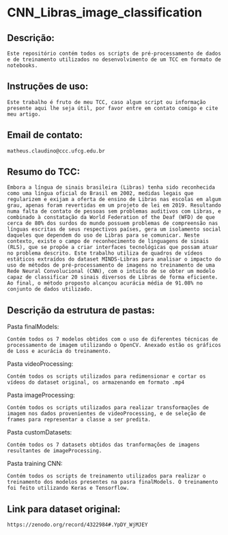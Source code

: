 # CNN_Libras_image_classification


## Descrição:

    Este repositório contém todos os scripts de pré-processamento de dados e de treinamento utilizados no desenvolvimento de um TCC em formato de notebooks.

## Instruções de uso:
    
    Este trabalho é fruto de meu TCC, caso algum script ou informação presente aqui lhe seja útil, por favor entre em contato comigo e cite meu artigo.

## Email de contato:

    matheus.claudino@ccc.ufcg.edu.br

## Resumo do TCC: 

    Embora a língua de sinais brasileira (Libras) tenha sido reconhecida como uma língua oficial do Brasil em 2002, medidas legais que regularizem e exijam a oferta de ensino de Libras nas escolas em algum grau, apenas foram revertidas em um projeto de lei em 2019. Resultando numa falta de contato de pessoas sem problemas auditivos com Libras, e combinado à constatação da World Federation of the Deaf (WFD) de que cerca de 80% dos surdos do mundo possuem problemas de compreensão nas línguas escritas de seus respectivos países, gera um isolamento social daqueles que dependem do uso de Libras para se comunicar. Neste contexto, existe o campo de reconhecimento de linguagens de sinais (RLS), que se propõe a criar interfaces tecnológicas que possam atuar no problema descrito. Este trabalho utiliza de quadros de vídeos estáticos extraídos do dataset MINDS-Libras para analisar o impacto do uso de métodos de pré-processamento de imagens no treinamento de uma Rede Neural Convolucional (CNN), com o intuito de se obter um modelo capaz de classificar 20 sinais diversos de Libras de forma eficiente. Ao final, o método proposto alcançou acurácia média de 91.08% no conjunto de dados utilizado.

## Descrição da estrutura de pastas:
Pasta finalModels:

    Contém todos os 7 modelos obtidos com o uso de diferentes técnicas de processamento de imagem utilizando o OpenCV. Anexado estão os gráficos de Loss e acurácia do treinamento.

Pasta videoProcessing:
    
    Contém todos os scripts utilizados para redimensionar e cortar os vídeos do dataset original, os armazenando em formato .mp4

Pasta imageProcessing:

    Contém todos os scripts utilizados para realizar transformações de imagem nos dados provenientes de videoProcessing, e de seleção de frames para representar a classe a ser predita.

Pasta customDatasets:

    Contém todos os 7 datasets obtidos das tranformações de imagens resultantes de imageProcessing.

Pasta training CNN:

    Contém todos os scripts de treinamento utilizados para realizar o treinamento dos modelos presentes na pasra finalModels. O treinamento foi feito utilizando Keras e Tensorflow.

## Link para dataset original:

    https://zenodo.org/record/4322984#.YpDY_WjMJEY